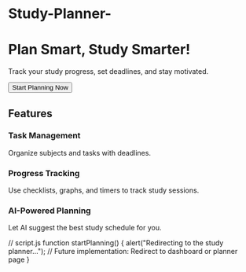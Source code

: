 # Study-Planner-
<!DOCTYPE html>
<html lang="en">
<head>
    <meta charset="UTF-8">
    <meta name="viewport" content="width=device-width, initial-scale=1.0">
    <title>Study Planner</title>
    <link rel="stylesheet" href="styles.css">
</head>
<body>
    <div class="hero">
        <h1>Plan Smart, Study Smarter!</h1>
        <p>Track your study progress, set deadlines, and stay motivated.</p>
        <div class="cta">
            <button onclick="startPlanning()">Start Planning Now</button>
        </div>
    </div>
    <div class="container">
        <h2>Features</h2>
        <div class="features">
            <div class="feature">
                <h3>Task Management</h3>
                <p>Organize subjects and tasks with deadlines.</p>
            </div>
            <div class="feature">
                <h3>Progress Tracking</h3>
                <p>Use checklists, graphs, and timers to track study sessions.</p>
            </div>
            <div class="feature">
                <h3>AI-Powered Planning</h3>
                <p>Let AI suggest the best study schedule for you.</p>
            </div>
        </div>
    </div>
    <script src="script.js"></script>
</body>
</html>
// script.js
function startPlanning() {
    alert("Redirecting to the study planner...");
    // Future implementation: Redirect to dashboard or planner page
}
